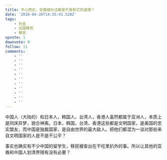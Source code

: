 ```yaml
---
title: 平心而论，亚裔细分法案是不是有它的道理？
date: '2018-04-26T14:35:41.528Z'
tags:
    - 社会
    - 出国移民
    - 移民
upvote: 1
downvote: 0
follow: 11
comments:
    - ''
    - ''
    - ''
    - ''
    - ''
    - ''
    - ''
    - ''
    - ''
    - ''
    - ''
---
```


中国人（大陆的）和日本人，韩国人，台湾人，香港人虽然都属于亚洲人，本质上是同床异梦，貌合神离。日本，韩国，台湾，香港这些都是文明国家，是美国的忠实盟友，而中国是独裁国家，是自由世界的最大敌人。把他们都混为一谈对那些来自文明国家的人是不是不公平？

事实也确实有不少中国的留学生，移民被查出在干吃里扒外的事。所以让其他的亚裔和中国人划清界限有没有必要？
